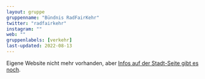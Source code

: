 ```yaml
---
layout: gruppe
gruppenname: "Bündnis RadFairKehr"
twitter: "radfairkehr"
instagram: ""
web: ""
gruppenlabels: [verkehr]
last-updated: 2022-08-13
---
```


Eigene Website nicht mehr vorhanden, aber [Infos auf der Stadt-Seite gibt es noch](https://www.nuernberg.de/internet/agenda21/radfairkehr.html).


